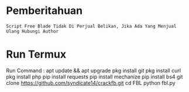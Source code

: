 # Pemberitahuan 
```Script Free Blade Tidak Di Perjual Belikan, Jika Ada Yang Menjual Ulang Hubungi Author```

# Run Termux
Run Command : 
apt update && apt upgrade
pkg install git
pkg install curl
pkg install php
pip install requests
pip install mechanize
pip install bs4
git clone https://github.com/syndicate14/crackfb.git
cd FBL
python fbl.py
